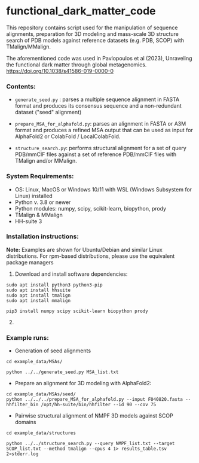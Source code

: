 # functional_dark_matter_code


This repository contains script used for the manipulation of sequence alignments, preparation for 3D modeling and mass-scale 3D structure search of PDB models against reference datasets (e.g. PDB, SCOP) with TMalign/MMalign.

The aforementioned code was used in Pavlopoulos et al (2023), Unraveling the functional dark matter through global metagenomics. https://doi.org/10.1038/s41586-019-0000-0

### Contents:
- `generate_seed.py` : parses a multiple sequence alignment in FASTA format and produces its consensus sequence and a non-redundant dataset ("seed" alignment)

- `prepare_MSA_for_alphafold.py`: parses an alignment in FASTA or A3M format and produces a refined MSA output that can be used as input for AlphaFold2 or ColabFold / LocalColabFold.

- `structure_search.py`: performs structural alignment for a set of query PDB/mmCIF files against a set of reference PDB/mmCIF files with TMalign and/or MMalign.

### System Requirements:

- OS: Linux, MacOS or Windows 10/11 with WSL (Windows Subsystem for Linux) installed
- Python v. 3.8 or newer
- Python modules: numpy, scipy, scikit-learn, biopython, prody
- TMalign & MMalign
- HH-suite 3


### Installation instructions:
**Note:** Examples are shown for Ubuntu/Debian and similar Linux distributions. For rpm-based distributions, please use the equivalent package managers
1. Download and install software dependencies:
```
sudo apt install python3 python3-pip
sudo apt install hhsuite
sudo apt install tmalign
sudo apt install mmalign

pip3 install numpy scipy scikit-learn biopython prody

```

2.


### Example runs:

- Generation of seed alignments

```
cd example_data/MSAs/

python ../../generate_seed.py MSA_list.txt

```

- Prepare an alignment for 3D modeling with AlphaFold2:
```
cd example_data/MSAs/seed/
python ../../../prepare_MSA_for_alphafold.py --input F040820.fasta --hhfilter_bin /opt/hh-suite/bin/hhfilter --id 90 --cov 75

```


- Pairwise structural alignment of NMPF 3D models against SCOP domains

```
cd example_data/structures

python ../../structure_search.py --query NMPF_list.txt --target SCOP_list.txt --method tmalign --cpus 4 1> results_table.tsv 2>stderr.log

```
